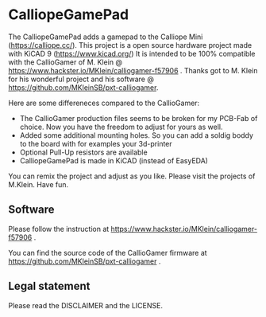 # CalliopeGamePad

The CalliopeGamePad adds a gamepad to the Calliope Mini (https://calliope.cc/).
This project is a open source hardware project made with KiCAD 9 (https://www.kicad.org/)
It is intended to be 100% compatible with the CallioGamer of M. Klein @ https://www.hackster.io/MKlein/calliogamer-f57906 . Thanks got to M. Klein for his wonderful project and his software @ https://github.com/MKleinSB/pxt-calliogamer.

Here are some differeneces compared to the CallioGamer:

* The CallioGamer production files seems to be broken for my PCB-Fab of choice. Now you have the freedom to adjust for yours as well.
* Added some additional mounting holes. So you can add a soldig boddy to the board with for examples your 3d-printer
* Optional Pull-Up resistors are available
* CalliopeGamePad is made in KiCAD (instead of EasyEDA)

You can remix the project and adjust as you like. Please visit the projects of M.Klein. Have fun.

## Software

Please follow the instruction at https://www.hackster.io/MKlein/calliogamer-f57906 . 

You can find the source code of the CallioGamer firmware at https://github.com/MKleinSB/pxt-calliogamer .

## Legal statement

Please read the DISCLAIMER and the LICENSE.
